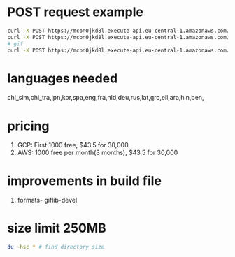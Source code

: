 # POST request example
```sh
curl -X POST https://mcbn0jkd8l.execute-api.eu-central-1.amazonaws.com/dev/ocr -d "https://i.imgur.com/zGRdhAT.jpg"
curl -X POST https://mcbn0jkd8l.execute-api.eu-central-1.amazonaws.com/dev/ocr -d "https://www.poemsearcher.com/images/poemsearcher/7d/7d40e9f03e14f9a92ef6a443110018e3.jpeg"
# gif
curl -X POST https://mcbn0jkd8l.execute-api.eu-central-1.amazonaws.com/dev/ocr -d "https://standing-with-israel.com/SWI/images/ACF12201.gif"
```

# languages needed
chi_sim,chi_tra,jpn,kor,spa,eng,fra,nld,deu,rus,lat,grc,ell,ara,hin,ben,

# pricing
1. GCP: First 1000 free, $43.5 for 30,000
2. AWS: 1000 free per month(3 months), $43.5 for 30,000

# improvements in build file
1. formats- giflib-devel 
 
# size limit 250MB
```sh
du -hsc * # find directory size
```